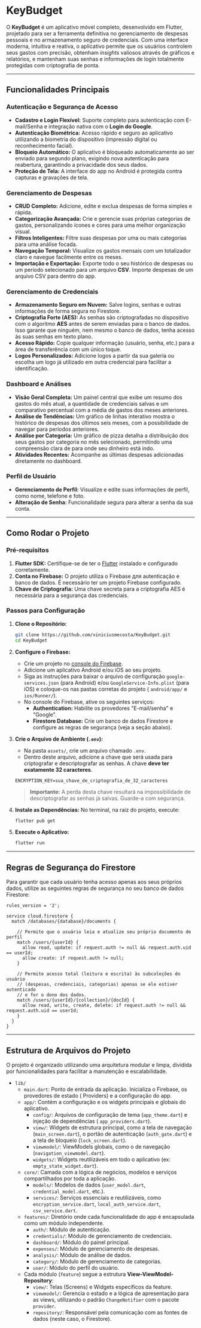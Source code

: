 # KeyBudget

O **KeyBudget** é um aplicativo móvel completo, desenvolvido em Flutter, projetado para ser a
ferramenta definitiva no gerenciamento de despesas pessoais e no armazenamento seguro de
credenciais. Com uma interface moderna, intuitiva e reativa, o aplicativo permite que os usuários
controlem seus gastos com precisão, obtenham *insights* valiosos através de gráficos e relatórios, e
mantenham suas senhas e informações de login totalmente protegidas com criptografia de ponta.

-----

## Funcionalidades Principais

### Autenticação e Segurança de Acesso

* **Cadastro e Login Flexível:** Suporte completo para autenticação com E-mail/Senha e integração
  nativa com o **Login do Google**.
* **Autenticação Biométrica:** Acesso rápido e seguro ao aplicativo utilizando a biometria do
  dispositivo (impressão digital ou reconhecimento facial).
* **Bloqueio Automático:** O aplicativo é bloqueado automaticamente ao ser enviado para segundo
  plano, exigindo nova autenticação para reabertura, garantindo a privacidade dos seus dados.
* **Proteção de Tela:** A interface do app no Android é protegida contra capturas e gravações de
  tela.

### Gerenciamento de Despesas

* **CRUD Completo:** Adicione, edite e exclua despesas de forma simples e rápida.
* **Categorização Avançada:** Crie e gerencie suas próprias categorias de gastos, personalizando
  ícones e cores para uma melhor organização visual.
* **Filtros Inteligentes:** Filtre suas despesas por uma ou mais categorias para uma análise focada.
* **Navegação Temporal:** Visualize os gastos mensais com um totalizador claro e navegue facilmente
  entre os meses.
* **Importação e Exportação:** Exporte todo o seu histórico de despesas ou um período selecionado
  para um arquivo **CSV**. Importe despesas de um arquivo CSV para dentro do app.

### Gerenciamento de Credenciais

* **Armazenamento Seguro em Nuvem:** Salve logins, senhas e outras informações de forma segura no
  Firestore.
* **Criptografia Forte (AES):** As senhas são criptografadas no dispositivo com o algoritmo **AES**
  antes de serem enviadas para o banco de dados. Isso garante que ninguém, nem mesmo o banco de
  dados, tenha acesso às suas senhas em texto plano.
* **Acesso Rápido:** Copie qualquer informação (usuário, senha, etc.) para a área de transferência
  com um único toque.
* **Logos Personalizados:** Adicione logos a partir da sua galeria ou escolha um logo já utilizado
  em outra credencial para facilitar a identificação.

### Dashboard e Análises

* **Visão Geral Completa:** Um painel central que exibe um resumo dos gastos do mês atual, a
  quantidade de credenciais salvas e um comparativo percentual com a média de gastos dos meses
  anteriores.
* **Análise de Tendências:** Um gráfico de linhas interativo mostra o histórico de despesas dos
  últimos seis meses, com a possibilidade de navegar para períodos anteriores.
* **Análise por Categoria:** Um gráfico de pizza detalha a distribuição dos seus gastos por
  categoria no mês selecionado, permitindo uma compreensão clara de para onde seu dinheiro está
  indo.
* **Atividades Recentes:** Acompanhe as últimas despesas adicionadas diretamente no dashboard.

### Perfil de Usuário

* **Gerenciamento de Perfil:** Visualize e edite suas informações de perfil, como nome, telefone e
  foto.
* **Alteração de Senha:** Funcionalidade segura para alterar a senha da sua conta.

-----

## Como Rodar o Projeto

### Pré-requisitos

1. **Flutter SDK:** Certifique-se de ter o [Flutter](https://flutter.dev/docs/get-started/install)
   instalado e configurado corretamente.
2. **Conta no Firebase:** O projeto utiliza o Firebase для autenticação e banco de dados. É
   necessário ter um projeto Firebase configurado.
3. **Chave de Criptografia:** Uma chave secreta para a criptografia AES é necessária para a
   segurança das credenciais.

### Passos para Configuração

1. **Clone o Repositório:**

   ```bash
   git clone https://github.com/viniciusmecosta/KeyBudget.git
   cd KeyBudget
   ```

2. **Configure o Firebase:**

    * Crie um projeto no [console do Firebase](https://console.firebase.google.com/).
    * Adicione um aplicativo Android e/ou iOS ao seu projeto.
    * Siga as instruções para baixar o arquivo de configuração `google-services.json` (para Android)
      e/ou `GoogleService-Info.plist` (para iOS) e coloque-os nas pastas corretas do projeto (
      `android/app/` e `ios/Runner/`).
    * No console do Firebase, ative os seguintes serviços:
        * **Authentication:** Habilite os provedores "E-mail/senha" e "Google".
        * **Firestore Database:** Crie um banco de dados Firestore e configure as regras de
          segurança (veja a seção abaixo).

3. **Crie o Arquivo de Ambiente (`.env`):**

    * Na pasta `assets/`, crie um arquivo chamado `.env`.
    * Dentro deste arquivo, adicione a chave que será usada para criptografar e descriptografar as
      senhas. A chave **deve ter exatamente 32 caracteres**.

   <!-- end list -->

   ```
   ENCRYPTION_KEY=sua_chave_de_criptografia_de_32_caracteres
   ```

   > **Importante:** A perda desta chave resultará na impossibilidade de descriptografar as senhas
   já salvas. Guarde-a com segurança.

4. **Instale as Dependências:**
   No terminal, na raiz do projeto, execute:

   ```bash
   flutter pub get
   ```

5. **Execute o Aplicativo:**

   ```bash
   flutter run
   ```

-----

## Regras de Segurança do Firestore

Para garantir que cada usuário tenha acesso apenas aos seus próprios dados, utilize as seguintes
regras de segurança no seu banco de dados Firestore:

```
rules_version = '2';

service cloud.firestore {
  match /databases/{database}/documents {

    // Permite que o usuário leia e atualize seu próprio documento de perfil
    match /users/{userId} {
      allow read, update: if request.auth != null && request.auth.uid == userId;
      allow create: if request.auth != null;
    }

    // Permite acesso total (leitura e escrita) às subcoleções do usuário
    // (despesas, credenciais, categorias) apenas se ele estiver autenticado
    // e for o dono dos dados.
    match /users/{userId}/{collection}/{docId} {
      allow read, write, create, delete: if request.auth != null && request.auth.uid == userId;
    }
  }
}
```

-----

## Estrutura de Arquivos do Projeto

O projeto é organizado utilizando uma arquitetura modular e limpa, dividida por funcionalidades para
facilitar a manutenção e escalabilidade.

* `lib/`
    * `main.dart`: Ponto de entrada da aplicação. Inicializa o Firebase, os provedores de estado (
      Providers) e a configuração do app.
    * `app/`: Contém a configuração e os widgets principais e globais do aplicativo.
        * `config/`: Arquivos de configuração de tema (`app_theme.dart`) e injeção de dependências (
          `app_providers.dart`).
        * `view/`: Widgets de estrutura principal, como a tela de navegação (`main_screen.dart`), o
          portão de autenticação (`auth_gate.dart`) e a tela de bloqueio (`lock_screen.dart`).
        * `viewmodel/`: ViewModels globais, como o de navegação (`navigation_viewmodel.dart`).
        * `widgets/`: Widgets reutilizáveis em todo o aplicativo (ex: `empty_state_widget.dart`).
    * `core/`: Camada com a lógica de negócios, modelos e serviços compartilhados por toda a
      aplicação.
        * `models/`: Modelos de dados (`user_model.dart`, `credential_model.dart`, etc.).
        * `services/`: Serviços essenciais e reutilizáveis, como `encryption_service.dart`,
          `local_auth_service.dart`, `csv_service.dart`.
    * `features/`: Diretório onde cada funcionalidade do app é encapsulada como um módulo
      independente.
        * `auth/`: Módulo de autenticação.
        * `credentials/`: Módulo de gerenciamento de credenciais.
        * `dashboard/`: Módulo do painel principal.
        * `expenses/`: Módulo de gerenciamento de despesas.
        * `analysis/`: Módulo de análise de dados.
        * `category/`: Módulo de gerenciamento de categorias.
        * `user/`: Módulo do perfil do usuário.
    * Cada módulo (`feature`) segue a estrutura **View-ViewModel-Repository**:
        * `view/`: Telas (Screens) e Widgets específicos da feature.
        * `viewmodel/`: Gerencia o estado e a lógica de apresentação para as views, utilizando o
          padrão `ChangeNotifier` com o pacote `provider`.
        * `repository/`: Responsável pela comunicação com as fontes de dados (neste caso, o
          Firestore).